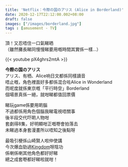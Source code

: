 ```yaml
---
title: 'Netflix：今際の国のアリス (Alice in Borderland)'
date: 2020-12-17T22:12:00.002+08:00
draft: false
images: ["/images/borderland.jpg"]
tags : [amusement - TV]
---
```


頂！又忍唔住一口氣睇晒  
（雖然攤長睇同慢慢睇要用嘅時間其實係一樣...）  

{{< youtube pX4ghrs2mtA >}}

**今際の国のアリス**  
アリス、有栖、Alice响日文都係同樣讀音  
唔止嘅，角色裡面好多都係混合咗Alice in Wonderland  
而呢度就係東京嘅「平行時空」Borderland  
個場景真係一絕，就咁睇都值回票價  
  
睇玩game係要用啲腦  
不過都係用角色個腦我睇電視唔關事  
後半段交代吓啲人物咁  
套劇得8集，好明顯咁正嘅嘢會拍落去  
未睇過本身套漫畫所以唔知之後點呀  
  
最吸引梗係山崎賢人啦仲使講  
今次爆血勁過[Kingdom](https://hidie.net/kingdom/)呀陰功  
係喇係喇其他角色都好好睇  
總之成套嘢都好睇啦就咁！  
